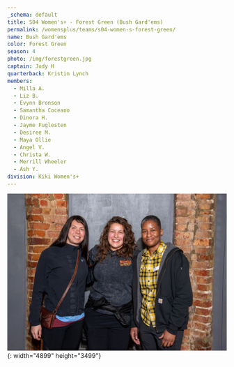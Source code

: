 ```yaml
---
_schema: default
title: S04 Women's+ - Forest Green (Bush Gard'ems)
permalink: /womensplus/teams/s04-women-s-forest-green/
name: Bush Gard'ems
color: Forest Green
season: 4
photo: /img/forestgreen.jpg
captain: Judy H
quarterback: Kristin Lynch
members:
  - Milla A.
  - Liz B.
  - Evynn Bronson
  - Samantha Coceano
  - Dinora H.
  - Jayme Fuglesten
  - Desiree M.
  - Maya Ollie
  - Angel V.
  - Christa W.
  - Merrill Wheeler
  - Ash Y.
division: Kiki Women's+
---
```

![](/img/da2-7095.jpg){: width="4899" height="3499"}